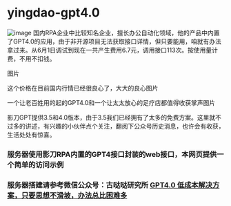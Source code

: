 # yingdao-gpt4.0
![image](https://github.com/vawterdada/yingdao-gpt4.0/assets/130421680/f6f7ee82-be45-4434-9757-dd425b7813fe)
国内RPA企业中比较知名企业，擅长办公自动化领域，他的产品中内置了GPT4.0的应用，由于非开源项目无法获取接口详情，但只要能用，咱就有办法拿过来。从6月1日调试到现在一共产生费用6.7元，调用接口113次。按使用量计费，不用不扣钱。

图片

这个价格在目前国内行情已经很良心了，大大的良心图片

一个让老百姓用的起的GPT4.0和一个让太太放心的足疗店都值得收获掌声图片

影刀GPT提供3.5和4.0版本，由于3.5我们已经拥有了太多的免费方案。这里就不过多的讲述，有兴趣的小伙伴点个关注，翻阅下公众号历史消息，也许会有收获，生活处处有惊喜。
### 服务器使用影刀RPA内置的GPT4接口封装的web接口，本网页提供一个简单的访问示例
### 服务器搭建请参考微信公众号：古哒哒研究所 <a href="https://mp.weixin.qq.com/s?__biz=MzIxMjY3MzgyMw==&mid=2247484694&idx=1&sn=468edff97c1765ddc4e48e45ab70b426&chksm=97433166a034b870316c9bb2caf0151b5650c93b761e0728d47af431f35f81c0082bd81d3ced&token=1181959480&lang=zh_CN#rd">GPT4.0 低成本解决方案，只要思想不滑坡，办法总比困难多</a>
